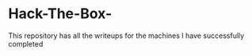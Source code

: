 # Hack-The-Box-
This repository has all the writeups for the machines I have successfully completed 
